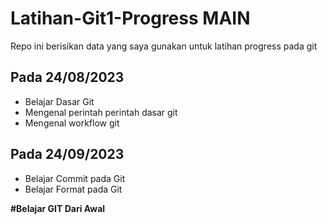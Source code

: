 # Latihan-Git1-Progress MAIN 
Repo ini berisikan data yang saya gunakan untuk latihan progress pada git


Pada 24/08/2023
--
  - Belajar Dasar Git
  - Mengenal perintah perintah dasar git
  - Mengenal workflow git

Pada 24/09/2023
--
  - Belajar Commit pada Git
  - Belajar Format pada Git

**#Belajar GIT Dari Awal**

